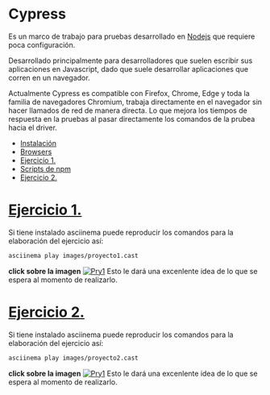 # Cypress

Es un marco de trabajo para pruebas desarrollado en [Nodejs]() que requiere poca configuración.

Desarrollado principalmente para desarrolladores que suelen escribir sus aplicaciones en Javascript, dado que suele desarrollar aplicaciones que corren en un navegador.

Actualmente Cypress es compatible con Firefox, Chrome, Edge y toda la familia de navegadores Chromium, trabaja directamente en el navegador sin hacer llamados de red de manera directa. Lo que mejora los tiempos de respuesta en la pruebas al pasar directamente los comandos de la prubea hacia el driver.

- [Instalación](Instalacion.md)
- [Browsers](browser.md)
- [Ejercicio 1.](#ejercicio-1)
- [Scripts de npm](npmscripts.md)
- [Ejercicio 2.](#ejercicio-2)
  
# [Ejercicio 1.](ejercicios/Ex1.md)

Si tiene instalado asciinema puede reproducir los comandos para la elaboración del ejercicio así:

```bash
asciinema play images/proyecto1.cast
```
**click sobre la imagen**
[![Pry1](https://asciinema.org/a/430498.png)](https://asciinema.org/a/430498?autoplay=1)
Esto le dará una excenlente idea de lo que se espera al momento de realizarlo.

# [Ejercicio 2.](ejercicios/Ex2.md)

Si tiene instalado asciinema puede reproducir los comandos para la elaboración del ejercicio así:

```bash
asciinema play images/proyecto2.cast
```
**click sobre la imagen**
[![Pry1](https://asciinema.org/a/430645.png)](https://asciinema.org/a/430645?autoplay=1)
Esto le dará una excenlente idea de lo que se espera al momento de realizarlo.
